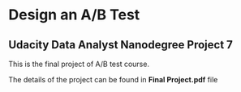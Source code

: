 # Design an A/B Test
## Udacity Data Analyst Nanodegree Project 7
This is the final project of A/B test course.

The details of the project can be found in **Final Project.pdf** file
